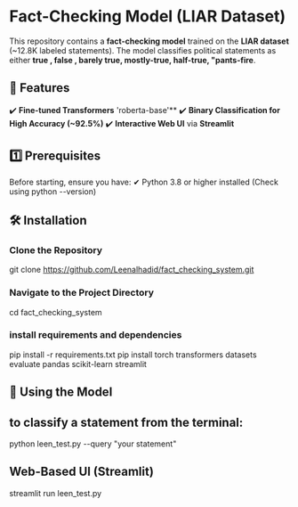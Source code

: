 #  Fact-Checking Model (LIAR Dataset)

This repository contains a **fact-checking model** trained on the **LIAR dataset** (~12.8K labeled statements). The model classifies political statements as either **true , false , barely true, mostly-true, half-true, "pants-fire**.

## 📌 Features
✔️ **Fine-tuned Transformers** 'roberta-base'**
✔️ **Binary Classification for High Accuracy (~92.5%)**
✔️ **Interactive Web UI** via **Streamlit**  

## 1️⃣ Prerequisites
Before starting, ensure you have:
✔ Python 3.8 or higher installed (Check using python --version)

## 🛠 Installation
### Clone the Repository
git clone https://github.com/Leenalhadid/fact_checking_system.git

### Navigate to the Project Directory
cd fact_checking_system

### install requirements and dependencies

pip install -r requirements.txt
pip install torch transformers datasets evaluate pandas scikit-learn streamlit

## 🚀 Using the Model
## **to classify a statement from the terminal**:
python leen_test.py --query "your statement"

## Web-Based UI (Streamlit)
streamlit run leen_test.py
